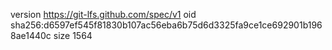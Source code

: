 version https://git-lfs.github.com/spec/v1
oid sha256:d6597ef545f81830b107ac56eba6b75d6d3325fa9ce1ce692901b1968ae1440c
size 1564
